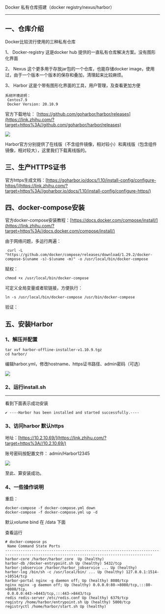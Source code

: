 Docker 私有仓库搭建（docker registry/nexus/harbor）

___

## 一、仓库介绍

Docker比较流行使用的三种私有仓库

1、 Docker-registry 这是docker hub 提供的一直私有仓库解决方案。没有图形化界面

2、 Nexus 这个更多用于存放jar包的一个仓库，也能存储docker image，使用过，由于一个版本一个版本的保存和叠加，清理起来比较麻烦。

3、 Harbor 这是个带有图形化界面的工具，用户管理，及查看更加方便

```
系统环境说明：
 Centos7.9 
 Docker Version: 20.10.9
```

官方下载地址： [https://github.com/goharbor/harbor/releases](https://link.zhihu.com/?target=https%3A//github.com/goharbor/harbor/releases)

![](https://pic3.zhimg.com/v2-d2690e5f7bb40f14bba72bb752ba22c6_b.jpg)

Harbor官方分别提供了在线版（不含组件镜像，相对较小）和离线版（包含组件镜像，相对较大），这里我们下载离线版的。

## 三、生产HTTPS证书

官方https生成文档：[https://goharbor.io/docs/1.10/install-config/configure-https/](https://link.zhihu.com/?target=https%3A//goharbor.io/docs/1.10/install-config/configure-https/)

## 四、docker-compose安装

官方docker-compose安装教程：[https://docs.docker.com/compose/install/](https://link.zhihu.com/?target=https%3A//docs.docker.com/compose/install/)

由于网络问题，多运行两遍：

```
 curl -L "https://github.com/docker/compose/releases/download/1.29.2/docker-compose-$(uname -s)-$(uname -m)" -o /usr/local/bin/docker-compose
```

赋权：

```
chmod +x /usr/local/bin/docker-compose
```

可定义全局变量或者软链接，方便执行：

```
ln -s /usr/local/bin/docker-compose /usr/bin/docker-compose
```

验证：

## 五、安装Harbor

### 1、解压并配置

```
tar xvf harbor-offline-installer-v1.10.9.tgz
cd harbor/
```

编辑harbor.yml，修改hostname、https证书路径、admin密码（可选）

![](https://pic1.zhimg.com/v2-d36d799a21aa9171a1c2a2e39de2aa64_b.jpg)

### 2、运行install.sh

___

看到下面表示成功安装

```
✔ ----Harbor has been installed and started successfully.----
```

### 3、访问harbor 默认https

地址：[https://10.2.10.69/](https://link.zhihu.com/?target=https%3A//10.2.10.69/)

账号密码按配置文件： admin/Harbor12345

![](https://pic4.zhimg.com/v2-c73611539725a96dd51e3af5e7643f8f_b.jpg)

至此、算安装成功。

### 4、一些操作说明

重启：

```
docker-compose -f docker-compose.yml down
docker-compose -f docker-compose.yml up -d
```

默认volume bind 在 /data 下面

查看运行

```
# docker-compose ps
 Name Command State Ports 
-----------------------------------------------------------------------------------------------------------------------------------------
harbor-core /harbor/harbor_core  Up (healthy) 
harbor-db /docker-entrypoint.sh Up (healthy) 5432/tcp 
harbor-jobservice /harbor/harbor_jobservice ... Up (healthy) 
harbor-log /bin/sh -c /usr/local/bin/ ... Up (healthy) 127.0.0.1:1514->10514/tcp  
harbor-portal nginx -g daemon off; Up (healthy) 8080/tcp 
nginx nginx -g daemon off; Up (healthy) 0.0.0.0:80->8080/tcp,:::80->8080/tcp, 
 0.0.0.0:443->8443/tcp,:::443->8443/tcp 
redis redis-server /etc/redis.conf Up (healthy) 6379/tcp  
registry /home/harbor/entrypoint.sh Up (healthy) 5000/tcp 
registryctl /home/harbor/start.sh Up (healthy)   
```